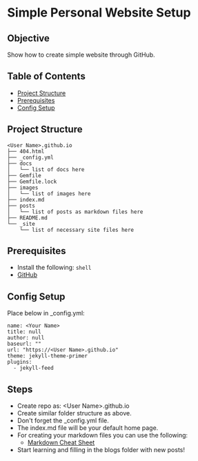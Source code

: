 # Simple Personal Website Setup

## Objective
Show how to create simple website through GitHub.

## Table of Contents
- [Project Structure](#project-structure)
- [Prerequisites](#prerequisites)
- [Config Setup](#config-setup)

## Project Structure
```shell
<User Name>.github.io
├── 404.html
├── _config.yml
├── docs
│   └── list of docs here
├── Gemfile
├── Gemfile.lock
├── images
│   └── list of images here
├── index.md
├── posts
│   └── list of posts as markdown files here
├── README.md
└── _site
    └── list of necessary site files here
```

## Prerequisites
- Install the following:
```shell```
- <a href="https://github.com/DanielTellier" target="_blank">GitHub</a>

## Config Setup
Place below in \_config.yml:
```shell
name: <Your Name>
title: null
author: null
baseurl: ""
url: "https://<User Name>.github.io"
theme: jekyll-theme-primer
plugins:
  - jekyll-feed
```

## Steps
- Create repo as:
\<User Name\>.github.io
- Create similar folder structure as above.
- Don't forget the \_config.yml file.
- The index.md file will be your default home page.
- For creating your markdown files you can use the following:
    - [Markdown Cheat Sheet](https://www.markdownguide.org/cheat-sheet/)
- Start learning and filling in the blogs folder with new posts!

